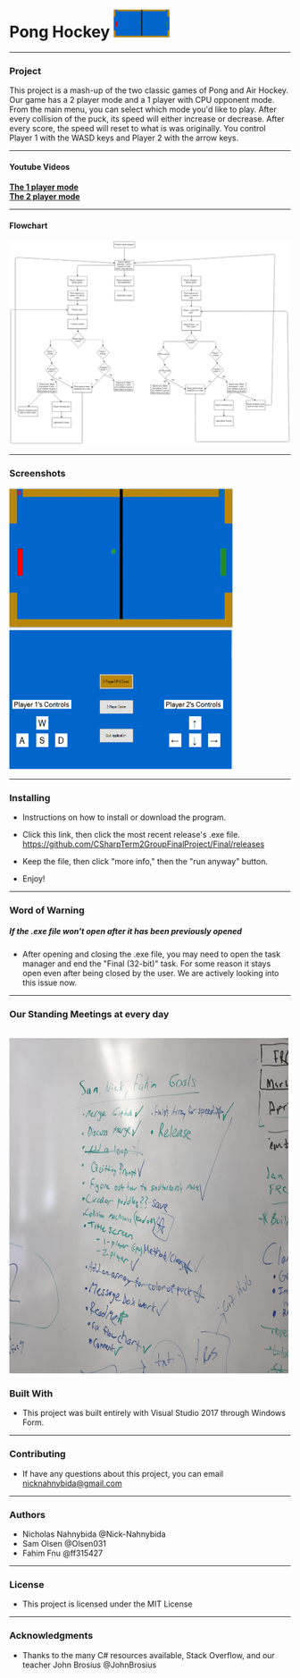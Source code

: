 # Pong Hockey <img src="images/Cover_Pic.PNG" height="50" width="100" alt="The 2-player form">

<hr>
<h3>Project </h3>
This project is a mash-up of the two classic games of Pong and Air Hockey. Our game has a 2 player mode and a 1 player with CPU opponent mode. From the main menu, you can select which mode you'd like to play. After every collision of the puck, its speed will either increase or decrease. After every score, the speed will reset to what is was originally. You control Player 1 with the WASD keys and Player 2 with the arrow keys. 

<hr>

<h4> Youtube Videos <h4>
  
  <a href="https://youtu.be/zUKRvF2IWrs"> The 1 player mode </a>
  <br>
  <a href="https://youtu.be/eQlDBePWl-E"> The 2 player mode </a>
<hr>
  
<h4> Flowchart <h4>
  <img src="images/Flowchart.PNG" alt="Our flowchart for this project">
<hr>
<h3> Screenshots</h3>
<img src="images/Cover_Pic.PNG" height="250" width="400" alt="The 2-player form"> 
<img src="images/mainMenu.PNG" height="250" width="400" alt="The 2-player form">
<hr>

<h3> Installing</h3>

* Instructions on how to install or download the program. 

* Click this link, then click the most recent release's .exe file. https://github.com/CSharpTerm2GroupFinalProject/Final/releases

* Keep the file, then click "more info," then the "run anyway" button.

* Enjoy!

<hr>
<h3> Word of Warning</h3>
<h5> If the .exe file won't open after it has been previously opened </h5>
  
  * After opening and closing the .exe file, you may need to open the task manager and end the "Final (32-bit)" task. For some reason it stays open even after being closed by the user. We are actively looking into this issue now.
  <hr>
  
<h3> Our Standing Meetings at every day </h3>
<br>
  
   <img src="images/StandingMeeting.jpg" alt="The 2-player form" height="600" width="500"> 

<h3> Built With</h3>


* This project was built entirely with Visual Studio 2017 through Windows Form.

<hr>
<h3>Contributing</h3>


* If have any questions about this project, you can email nicknahnybida@gmail.com 

<hr>

<h3>Authors</h3>

* Nicholas Nahnybida @Nick-Nahnybida
* Sam Olsen @Olsen031
* Fahim Fnu @ff315427

<hr>

<h3>License</h3>

* This project is licensed under the MIT License
<hr>

<h3>Acknowledgments</h3>

* Thanks to the many C# resources available, Stack Overflow, and our teacher John Brosius @JohnBrosius
